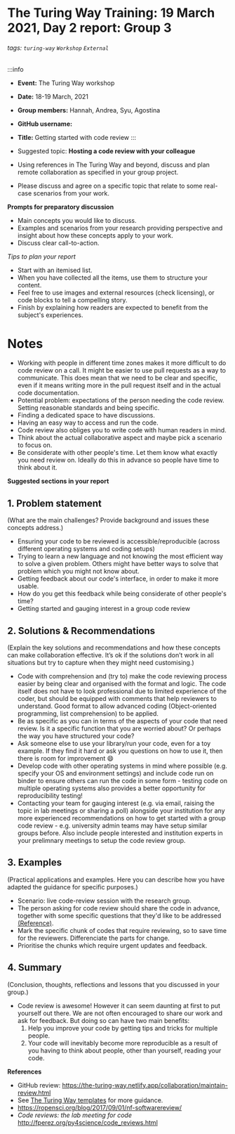 The Turing Way Training: 19 March 2021, Day 2 report: Group 3
===

###### tags: `turing-way` `Workshop` `External`

:::info
- **Event:** The Turing Way workshop
- **Date:** 18-19 March, 2021 
- **Group members:** Hannah, Andrea, Syu, Agostina
- **GitHub username:** 
- **Title:** Getting started with code review
:::

- Suggested topic: **Hosting a code review with your colleague**
- Using references in The Turing Way and beyond, discuss and plan remote collaboration as specified in your group project. 
- Please discuss and agree on a specific topic that relate to some real-case scenarios from your work.


**Prompts for preparatory discussion** 

- Main concepts you would like to discuss.
- Examples and scenarios from your research providing perspective and insight about how these concepts apply to your work.
- Discuss clear call-to-action.

*Tips to plan your report*

- Start with an itemised list. 
- When you have collected all the items, use them to structure your content. 
- Feel free to use images and external resources (check licensing), or code blocks to tell a compelling story.
- Finish by explaining how readers are expected to benefit from the subject's experiences.

# Notes

* Working with people in different time zones makes it more difficult to do code review on a call. It might be easier to use pull requests as a way to communicate. This does mean that we need to be clear and specific, even if it means writing more in the pull request itself and in the actual code documentation.
* Potential problem: expectations of the person needing the code review. Setting reasonable standards and being specific.
* Finding a dedicated space to have discussions.
* Having an easy way to access and run the code.
* Code review also obliges you to write code with human readers in mind.
* Think about the actual collaborative aspect and maybe pick a scenario to focus on.
* Be considerate with other people's time. Let them know what exactly you need review on. Ideally do this in advance so people have time to think about it.

**Suggested sections in your report**

## 1. Problem statement
(What are the main challenges? Provide background and issues these concepts address.)
* Ensuring your code to be reviewed is accessible/reproducible (across different operating systems and coding setups)
* Trying to learn a new language and not knowing the most efficient way to solve a given problem. Others might have better ways to solve that problem which you might not know about. 
* Getting feedback about our code's interface, in order to make it more usable.
* How do you get this feedback while being considerate of other people's time?
* Getting started and gauging interest in a group code review

## 2. Solutions & Recommendations
(Explain the key solutions and recommendations and how these concepts can make collaboration effective. It’s ok if the solutions don’t work in all situations but try to capture when they might need customising.)
* Code with comprehension and (try to)  make the code reviewing process easier by being clear and organised with the format and logic. The code itself does not have to look professional due to limited experience of the coder, but should be equipped with comments that help reviewers to understand. Good format to allow advanced coding (Object-oriented programming, list comprehension) to be applied.  
* Be as specific as you can in terms of the aspects of your code that need review. Is it a specific function that you are worried about? Or perhaps the way you have structured your code?
* Ask someone else to use your library/run your code, even for a toy example. If they find it hard or ask you questions on how to use it, then there is room for improvement :smile: 
* Develop code with other operating systems in mind where possible (e.g. specify your OS and environment settings) and include code run on binder to ensure others can run the code in some form - testing code on multiple operating systems also provides a better opportunity for reproducibility testing!
* Contacting your team for gauging interest (e.g. via email, raising the topic in lab meetings or sharing a poll) alongside your institution for any more experienced recommendations on how to get started with a group code review - e.g. university admin teams may have setup similar groups before. Also include people interested and institution experts in your prelimnary meetings to setup the code review group.


## 3. Examples
(Practical applications and examples. Here you can describe how you have adapted the guidance for specific purposes.)
* Scenario: live code-review session with the research group.
* The person asking for code review should share the code in advance, together with some specific questions that they'd like to be addressed [(Reference)](https://the-turing-way.netlify.app/reproducible-research/reviewing/reviewing-recommend.html).
* Mark the specific chunk of codes that require reviewing, so to save time for the reviewers. Differenciate the parts for change. 
* Prioritise the chunks which require urgent updates and feedback. 

## 4. Summary
(Conclusion, thoughts, reflections and lessons that you discussed in your group.)
* Code review is awesome! However it can seem daunting at first to put yourself out there. We are not often encouraged to share our work and ask for feedback. But doing so can have two main benefits:
    1. Help you improve your code by getting tips and tricks for multiple people.
    2. Your code will inevitably become more reproducible as a result of you having to think about people, other than yourself, reading your code.

**References**

- GitHub review: https://the-turing-way.netlify.app/collaboration/maintain-review.html
- See [The Turing Way templates](https://github.com/alan-turing-institute/the-turing-way/tree/master/book/templates/chapter-template) for more guidance.
- https://ropensci.org/blog/2017/09/01/nf-softwarereview/
- *Code reviews: the lab meeting for code* http://fperez.org/py4science/code_reviews.html
